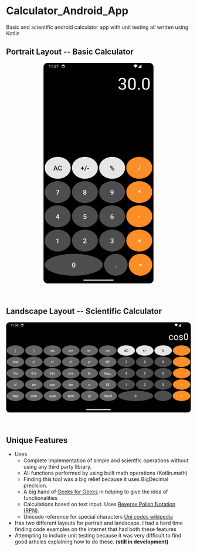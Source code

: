 # Calculator_Android_App
Basic and scientific android calculator app with unit testing all written using Kotlin
<br>


## Portrait Layout -- Basic Calculator
<p align="center">
  <img src="./images/Screenshot_20240706_233721.png" height="600" width="300" title="Simple Calculator Portrait Layout">
</p>
<br>

## Landscape Layout -- Scientific Calculator
<p align="center">
  <img src="./images/Screenshot_20240706_233809.png" width="600" title="Scientific Calculator Landscape Layout">
</p>
<br>

## Unique Features
* Uses 
  * Complete Implementation of simple and scientfic operations without using any third party library.
  * All functions performed by using built math operations (Kotlin.math)
  * Finding this tool was a big relief because it uses BigDecimal precision.
  * A big hand of [Geeks for Geeks](https://www.geeksforgeeks.org/how-to-make-a-scientific-calculator-android-app-using-android-studio/) in helping to give the idea of functionalities
  * Calculations based on text input.  Uses [Reverse Polish Notation (RPN)](https://en.wikipedia.org/wiki/Reverse_Polish_notation).
  * Unicode reference for special characters [Uni codes wikipedia](https://en.wikipedia.org/wiki/List_of_Unicode_characters)
* Has two different layouts for portrait and landscape.  I had a hard time finding code examples on the internet that had both these features
* Attempting to include unit testing because it was very difficult to find good articles explaining how to do these.  **(still in development)**
  <br>
